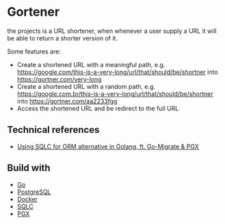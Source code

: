 # Gortener

the projects is a URL shortener, when whenever a user supply a URL it will be able to return a shorter version of it.

Some features are:

- Create a shortened URL with a meaningful path, e.g. https://google.com/this-is-a-very-long/url/that/should/be/shortner into https://gortner.com/very-long
- Create a shortened URL with a random path, e.g. https://google.com.br/this-is-a-very-long/url/that/should/be/shortner into https://gortner.com/aa2233fgg
- Access the shortened URL and be redirect to the full URL

## Technical references

- [Using SQLC for ORM alternative in Golang, ft. Go-Migrate & PGX](https://medium.com/gravel-engineering/using-sqlc-for-orm-alternative-in-golang-ft-go-migrate-pgx-b9e35ec623b2)

## Build with

- [Go](https://golang.org/)
- [PostgreSQL](https://www.postgresql.org/)
- [Docker](https://www.docker.com/)
- [SQLC](https://sqlc.dev/)
- [PGX](https://github.com/jackc/pgx)